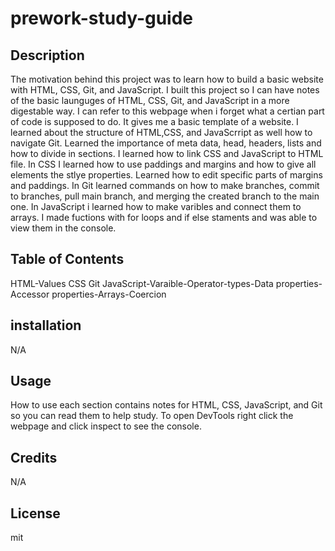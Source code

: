 # prework-study-guide

## Description
The motivation behind this project was to learn how to build a basic website with HTML, CSS, Git, and JavaScript.
I built this project so I can have notes of the basic launguges of HTML, CSS, Git, and JavaScript in a more digestable way.
I can refer to this webpage when i forget what a certian part of code is supposed to do. It gives me a basic template of a website. 
I learned about the structure of HTML,CSS, and JavaScrript as well how to navigate Git. Learned the importance of meta data, head, headers, lists and how to divide in sections. I learned how to link CSS and JavaScript to HTML file. In CSS I learned how to use paddings and margins and how to give all elements the stlye properties. Learned how to edit specific parts of margins and paddings. In Git learned commands on how to make branches, commit to branches, pull main branch, and merging the created branch to the main one. In JavaScript i learned how to make varibles and connect them to arrays. I made fuctions with for loops and if else staments and was able to view them in the console.
## Table of Contents
HTML-Values
CSS
Git
JavaScript-Varaible-Operator-types-Data properties-Accessor properties-Arrays-Coercion
## installation
N/A
## Usage
How to use each section contains notes for HTML, CSS, JavaScript, and Git so you can read them to help study. To open DevTools right click the webpage and click inspect to see the console.
## Credits
N/A
## License
mit